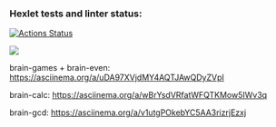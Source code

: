 ### Hexlet tests and linter status:
[![Actions Status](https://github.com/bibilnikova/python-project-49/actions/workflows/hexlet-check.yml/badge.svg)](https://github.com/bibilnikova/python-project-49/actions)

<a href="https://codeclimate.com/github/bibilnikova/python-project-49/maintainability"><img src="https://api.codeclimate.com/v1/badges/db0ecf0026348f0b5abc/maintainability" /></a>

brain-games + brain-even: https://asciinema.org/a/uDA97XVjdMY4AQTJAwQDyZVpI

brain-calc: https://asciinema.org/a/wBrYsdVRfatWFQTKMow5IWv3q

brain-gcd: https://asciinema.org/a/v1utgPOkebYC5AA3rizrjEzxj
